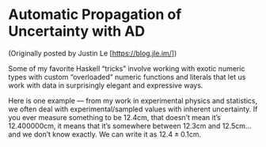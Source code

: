 Automatic Propagation of Uncertainty with AD
============================================

(Originally posted by Justin Le [https://blog.jle.im/])

Some of my favorite Haskell “tricks” involve working with exotic numeric
types with custom “overloaded” numeric functions and literals that let
us work with data in surprisingly elegant and expressive ways.

Here is one example — from my work in experimental physics and
statistics, we often deal with experimental/sampled values with inherent
uncertainty. If you ever measure something to be $12.4 \mathrm{cm}$,
that doesn’t mean it’s $12.400000 \mathrm{cm}$, it means that it’s
somewhere between $12.3 \mathrm{cm}$ and $12.5 \mathrm{cm}$…and we don’t
know exactly. We can write it as $12.4 \pm 0.1 \mathrm{cm}$.

<!-- One of my favorite Haskell magic tricks is "automatic differentiation", "ad", -->
<!-- which is a surprising application of Haskell's overloaded numeric -->
<!-- typeclasses/literals, simple algebraic data type manipulation, and universal -->
<!-- quantification.  The magic happens when you think you're calculating normal -->
<!-- numeric functions with `+` and `*` and `sin`, etc.,...but you're actually -->
<!-- calculating their derivatives instead. -->
<!-- ~~~haskell -->
<!-- ghci> diff (\x -> x^2) 10 -->
<!-- 20 -->
<!-- ghci> diff (\x -> sin x) 0 -->
<!-- 1.0 -->
<!-- ghci> diff (\x -> sin (x^3)) -->
<!-- 0.47901729549851046 -->
<!-- ~~~ -->
<!-- We define a new data type with a funky `Num` instance, so instead of defining -->
<!-- $x^3$ as actual exponentiation, we define it to return $3x^2 \dot{x}$ instead, -->
<!-- etc. It's a rather cute technique and something that's accessible to any -->
<!-- Haskell beginner. -->


